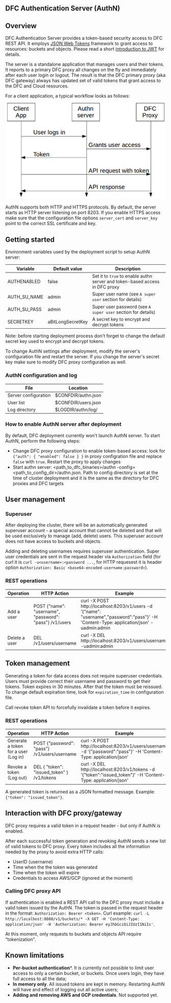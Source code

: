 DFC Authentication Server (AuthN)
-----------------------------------------

## Overview

DFC Authentication Server provides a token-based security access to DFC REST API. It employs [JSON Web Tokens](https://github.com/dgrijalva/jwt-go) framework to grant access to resources: buckets and objects. Please read a short [introduction to JWT](https://jwt.io/introduction/) for details.

The server is a standalone application that manages users and their tokens. It reports to a primary DFC proxy all changes on the fly and immediately after each user login or logout. The result is that the DFC primary proxy (aka DFC gateway) always has updated set of valid tokens that grant access to the DFC and Cloud resources. 

For a client application, a typical workflow looks as follows:

<img src="images/authn_flow.gif" alt="Authn workflow">

AuthN supports both HTTP and HTTPS protocols. By default, the server starts as HTTP server listening on port 8203. If you enable HTTPS access make sure that the configuration file options `server_cert` and `server_key` point to the correct SSL certificate and key.


## Getting started

Environment variables used by the deployment script to setup AuthN server:

| Variable | Default value | Description |
|---|---|---|
| AUTHENABLED | false | Set it to `true` to enable authn server and token-based access in DFC proxy |
| AUTH_SU_NAME | admin | Super user name (see `A super user` section for details) |
| AUTH_SU_PASS | admin | Super user password (see `A super user` section for details) |
| SECRETKEY| aBitLongSecretKey | A secret key to encrypt and decrypt tokens |

Note: before starting deployment process don't forget to change the default secret key used to encrypt and decrypt tokens.

To change AuthN settings after deployment, modify the server's configuration file and restart the server. If you change the server's secret key make sure to modify DFC proxy configuration as well.

### AuthN configuration and log

| File | Location |
|---|---|
| Server configuration | $CONFDIR/authn.json |
| User list | $CONFDIR/users.json |
| Log directory | $LOGDIR/authn/log/ |

### How to enable AuthN server after deployment

By default, DFC deployment currently won't launch AuthN server. To start AuthN, perform the following steps:

- Change DFC proxy configuration to enable token-based access: look for `{"auth": { "enabled": false } }` in proxy configration file and replace `false` with `true`. Restart the proxy to apply changes
- Start authn server: <path_to_dfc_binaries>/authn -config=<path_to_config_dir>/authn.json. Path to config directory is set at the time of cluster deployment and it is the same as the directory for DFC proxies and DFC targets

## User management

### Superuser

After deploying the cluster, there will be an automatically generated superuser account - a special account that cannot be deleted and that will be used exclusively to manage (add, delete) users. This superuser account does not have access to buckets and objects. 

Adding and deleting usernames requires superuser authentication. Super user credentials are sent in the request header via `Authorization` field (for curl it is `curl -u<username>:<password ...`, for HTTP requesest it is header option `Authorization: Basic <base64-encoded-username:password>`).

### REST operations

| Operation | HTTP Action | Example |
|---|---|---|
| Add a user| POST {"name": "username", "password": "pass"} /v1/users | curl -X POST http://localhost:8203/v1/users -d '{"name": "username","password":"pass"}' -H 'Content-Type: application/json' -uadmin:admin |
| Delete a user | DEL /v1/users/username | curl -X DEL http://localhost:8203/v1/users/username -uadmin:admin |

## Token management

Generating a token for data access does not require superuser credentials. Users must provide correct their username and password to get their tokens. Token expires in 30 minutes. After that the token must be reissued. To change default expiration time, look for `expiration_time` in configuration file.

Call revoke token API to forcefully invalidate a token before it expires.

### REST operations

| Operation | HTTP Action | Example |
|---|---|---|
| Generate a token for a user (Log in) | POST {"password": "pass"} /v1/users/username | curl -X POST http://localhost:8203/v1/users/username -d '{"password":"pass"}' -H 'Content-Type: application/json' |
| Revoke a token (Log out) | DEL { "token": "issued_token" } /v1/tokens | curl -X DEL http://localhost:8203/v1/tokens -d '{"token":"issued_token"}' -H 'Content-Type: application/json' |

A generated token is returned as a JSON formatted message. Example: `{"token": "issued_token"}`.

## Interaction with DFC proxy/gateway

DFC proxy requires a valid token in a request header - but only if AuthN is enabled.

After each successful token generation and revoking AuthN sends a new list of valid tokens to DFC proxy. Every token includes all the information needed by the proxy to avoid extra HTTP calls:

- UserID (username)
- Time when the the token was generated
- Time when the token will expire
- Credentials to access AWS/GCP (ignored at the moment)

### Calling DFC proxy API

If authentication is enabled a REST API call to the DFC proxy must include a valid token issued by the AuthN. The token is passed in the request header in the format: `Authorization: Bearer <token>`. Curl example: `curl -L  http://localhost:8080/v1/buckets/* -X GET -H 'Content-Type: application/json' -H 'Authorization: Bearer eyJhbGciOiJIUzI1NiIs'`.

At this moment, only requests to buckets and objects API require "tokenization".

## Known limitations

- **Per-bucket authentication***. It is currently not possible to limit user access to only a certain bucket, or buckets. Once users login, they have full access to all the data;
- **In memory only**. All issued tokens are kept in memory. Restarting AuthN will have and effect of logging out all active users;
- **Adding and removing AWS and GCP credentials**. Not supported yet.
